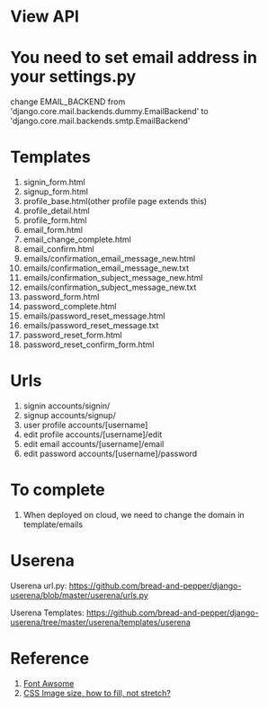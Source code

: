 # View API



# You need to set email address in your settings.py
change EMAIL_BACKEND from
'django.core.mail.backends.dummy.EmailBackend'
to
'django.core.mail.backends.smtp.EmailBackend'



# Templates
1. signin_form.html
2. signup_form.html
3. profile_base.html(other profile page extends this)
4. profile_detail.html
5. profile_form.html
6. email_form.html
7. email_change_complete.html
8. email_confirm.html
9. emails/confirmation_email_message_new.html
10. emails/confirmation_email_message_new.txt
11. emails/confirmation_subject_message_new.html
12. emails/confirmation_subject_message_new.txt
13. password_form.html
14. password_complete.html
15. emails/password_reset_message.html
16. emails/password_reset_message.txt
17. password_reset_form.html
18. password_reset_confirm_form.html


# Urls
1. signin
    accounts/signin/
2. signup
    accounts/signup/
3. user profile
    accounts/[username]
4. edit profile
	accounts/[username]/edit
5. edit email
	accounts/[username]/email
6. edit password
	accounts/[username]/password


# To complete
1. When deployed on cloud, we need to change the domain in template/emails



# Userena 
Userena url.py: https://github.com/bread-and-pepper/django-userena/blob/master/userena/urls.py

Userena Templates: https://github.com/bread-and-pepper/django-userena/tree/master/userena/templates/userena

# Reference
1. [Font Awsome](http://fontawesome.io/ "Font Awsome")
2. [CSS Image size, how to fill, not stretch?](http://stackoverflow.com/questions/11757537/css-image-size-how-to-fill-not-stretch "CSS Image size, how to fill, not stretch?")